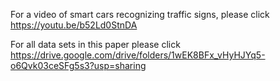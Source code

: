 For a video of smart cars recognizing traffic signs, please click https://youtu.be/b52Ld0StnDA

For all data sets in this paper please click https://drive.google.com/drive/folders/1wEK8BFx_vHyHJYq5-o6Qvk03ceSFg5s3?usp=sharing
